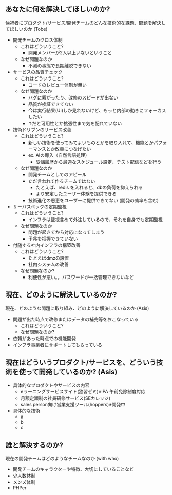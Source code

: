 ## あなたに何を解決してほしいのか?
候補者にプロダクト/サービス/開発チームのどんな技術的な課題、問題を解決してほしいのか (Tobe)
* 開発チームのクロス体制
  * これはどういうこと?
    * 開発メンバーが2人以上いないということ
  * なぜ問題なのか
    * 不測の事態で長期離脱できない
* サービスの品質チェック
  * これはどういうこと?
    * コードのレビュー体制が無い
  * なぜ問題なのか
    * バグに繋がったり、改修のスピードが出ない
    * 品質が検証できてない
    * 今は実行結果(UI)しか見れないけど、もっと内部の動きにフォーカスしたい
    * ↑だと可用性とか拡張性まで気を配れていない
* 技術ドリブンのサービス改善
  * これはどういうこと?
    * 新しい技術を使ってみてよいものとかを取り入れて、機能とかパフォーマンスとか改善につなげたい
    * ex. AIの導入（自然言語処理）
      * 受講履歴から最適なスケジュール設定、テスト配信などを行う
  * なぜ問題なのか
    * 開発チームとしてのアピール
    * ただ言われて作るチームではない
      * たとえば、redis を入れると、dbの負荷を抑えられる
      * より安定したユーザー体験を提供できる
    * 技術進化の恩恵をユーザーに提供できてない (開発の効率も含む)
* サーバスペックの定期監視
  * これはどういうこと?
    * インフラは監視含めて外注しているので、それを自身でも定期監視
  * なぜ問題なのか
    * 問題が起きてから対応になってしまう
    * 予兆を把握できていない
* 付随する社内インフラの構築改善
  * これはどういうこと?
    * たとえばdmzの設置
    * 社内システムの改善
  * なぜ問題なのか?
    * 利便性が悪い。。パスワードが一括管理できないなど

## 現在、どのように解決しているのか?
現在、どのような問題に取り組み、どのように解決しているのか (Asis)
* 問題が出た時点で改修またはデータの補完等をおこなっている
  * これはどういうこと?
  * なぜ問題なのか?
* 依頼があった時点での機能開発
* インフラ事業者にサポートしてもらっている

## 現在はどういうプロダクト/サービスを、どういう技術を使って開発しているのか? (Asis)
* 具体的なプロダクトやサービスの内容
  * eラーニングサービスサイト(独習ゼミ)※IPA 午前免除制度対応 
  * 月額定額制の社員研修サービス(SEカレッジ)
  * sales person向け営業支援ツール(hoppers)※開発中
* 具体的な技術
  * a
  * b
  * c

## 誰と解決するのか?
現在の開発チームはどのようなチームなのか (with who)
* 開発チームのキャラクターや特徴、大切にしていることなど
* 少人数体制
* メンズ体制
* PHPer
